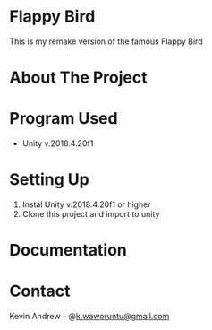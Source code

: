 # Flappy Bird
 This is my remake version of the famous Flappy Bird

 # About The Project
   
 # Program Used
 - Unity v.2018.4.20f1

 # Setting Up
 1. Instal Unity v.2018.4.20f1 or higher
 2. Clone this project and import to unity
 
 # Documentation
 
 # Contact
 Kevin Andrew - @k.waworuntu@gmail.com
 
 


